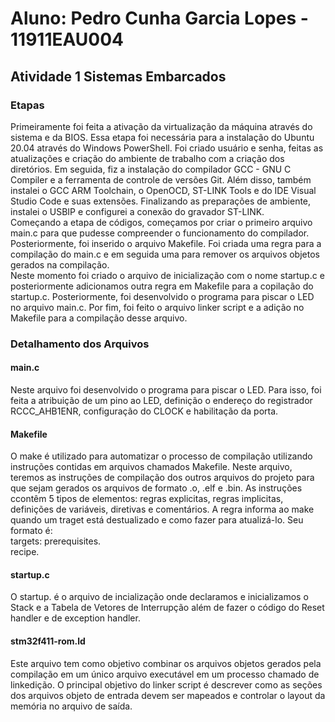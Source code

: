 # Aluno: Pedro Cunha Garcia Lopes - 11911EAU004

## Atividade 1 Sistemas Embarcados

### Etapas

Primeiramente foi feita a ativação da virtualização da máquina através do sistema e da BIOS. Essa etapa foi necessária para a instalação do Ubuntu 20.04 através do Windows PowerShell. Foi criado usuário e senha, feitas as atualizações e criação do ambiente de trabalho com a criação dos diretórios.
Em seguida, fiz a instalação do compilador GCC - GNU C Compiler e a ferramenta de controle de versões Git. Além disso, também instalei o GCC ARM Toolchain, o OpenOCD, ST-LINK Tools e do IDE Visual Studio Code e suas extensões. Finalizando as preparações de ambiente, instalei o USBIP e configurei a conexão do gravador ST-LINK.\
Começando a etapa de códigos, começamos por criar o primeiro arquivo main.c para que pudesse compreender o funcionamento do compilador. Posteriormente, foi inserido o arquivo Makefile. Foi criada uma regra para a compilação do main.c e em seguida uma para remover os arquivos objetos gerados na compilação.\
Neste momento foi criado o arquivo de inicialização com o nome startup.c e posteriormente adicionamos outra regra em Makefile para a copilação do startup.c.
Posteriormente, foi desenvolvido o programa para piscar o LED no arquivo main.c. Por fim, foi feito o arquivo linker script e a adição no Makefile para a compilação desse arquivo.

### Detalhamento dos Arquivos

#### main.c

Neste arquivo foi desenvolvido o programa para piscar o LED. Para isso, foi feita a atribuição de um pino ao LED, definição o endereço do registrador RCCC_AHB1ENR, configuração do CLOCK e habilitação da porta.  

#### Makefile

O make é utilizado para automatizar o processo de compilação utilizando instruções contidas em arquivos chamados Makefile. Neste arquivo, teremos as instruções de compilação dos outros arquivos do projeto para que sejam gerados os arquivos de formato .o, .elf e .bin. As instruções ccontêm 5 tipos de elementos: regras explicitas, regras implicitas, definições de variáveis, diretivas e comentários. A regra informa ao make quando um traget está destualizado e como fazer para atualizá-lo. Seu formato é: <br>targets: prerequisites. <br>recipe.

#### startup.c

O startup. é o arquivo de incialização onde declaramos e inicializamos o Stack e a Tabela de Vetores de Interrupção além de fazer o código do Reset handler e de exception handler.

#### stm32f411-rom.ld

Este arquivo tem como objetivo combinar os arquivos objetos gerados pela compilação em um único arquivo executável em um processo chamado de linkedição.
O principal objetivo do linker script é descrever como as seções dos arquivos objeto de entrada devem ser mapeados e controlar o layout da memória no arquivo de saída.

